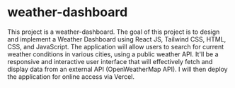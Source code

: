 # weather-dashboard
This project is a weather-dashboard. The goal of this project is to design and implement a Weather Dashboard using React JS, Tailwind CSS, HTML, CSS, and JavaScript. The application will allow users to search for current weather conditions in various cities, using a public weather API. It'll be a responsive and interactive user interface that will effectively fetch and display data from an external API (OpenWeatherMap API). I will then deploy the application for online access via Vercel.
